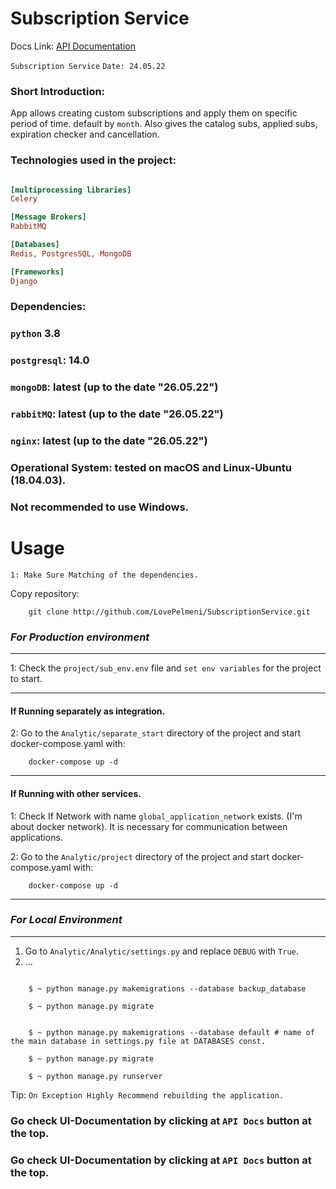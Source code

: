 
# Subscription Service

Docs Link: [API Documentation]("http://localhost:8077/swagger/")

`Subscription Service`
`Date: 24.05.22`


### Short Introduction:

App allows creating custom subscriptions and apply them on specific period of time. default by `month`.
Also gives the catalog subs, applied subs, expiration checker and cancellation.
### Technologies used in the project:

```ini

[multiprocessing libraries] 
Celery 

[Message Brokers]
RabbitMQ 

[Databases]
Redis, PostgresSQL, MongoDB

[Frameworks]
Django

```

### Dependencies:
    
### `python`  3.8 
### `postgresql`: 14.0
### `mongoDB`: latest (up to the date "26.05.22")
### `rabbitMQ`: latest (up to the date "26.05.22")
### `nginx`: latest (up to the date "26.05.22")

### Operational System: tested on macOS and Linux-Ubuntu (18.04.03).
### Not recommended to use Windows.

# Usage

`1: Make Sure Matching of the dependencies.`

Copy repository:
    
```doctest
    git clone http://github.com/LovePelmeni/SubscriptionService.git
```


### *For Production environment*

---

1: Check the `project/sub_env.env` file and `set env variables` for the project to start.


---
#### If Running separately as integration.
2: Go to the `Analytic/separate_start` directory of the project and start docker-compose.yaml with:

```doctest
    docker-compose up -d 
```
---
#### If Running with other services.

1: Check If Network with name `global_application_network` exists.
(I'm about docker network). It is necessary for communication between applications.


2: Go to the `Analytic/project` directory of the project and start docker-compose.yaml with:

```doctest
    docker-compose up -d 
```
---


### *For Local Environment* 

---
1. Go to `Analytic/Analytic/settings.py` and replace `DEBUG` with `True`.
2.    ...
```doctest

    $ ~ python manage.py makemigrations --database backup_database 
    
    $ ~ python manage.py migrate


    $ ~ python manage.py makemigrations --database default # name of the main database in settings.py file at DATABASES const.
    
    $ ~ python manage.py migrate

    $ ~ python manage.py runserver

```



Tip: `On Exception Highly Recommend rebuilding the application.`


### Go check UI-Documentation by clicking at `API Docs` button at the top.


### Go check UI-Documentation by clicking at `API Docs` button at the top.
